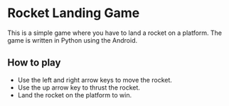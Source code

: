 # Rocket Landing Game
This is a simple game where you have to land a rocket on a platform. The game is written in Python using the Android.

## How to play
- Use the left and right arrow keys to move the rocket.
- Use the up arrow key to thrust the rocket.
- Land the rocket on the platform to win.
